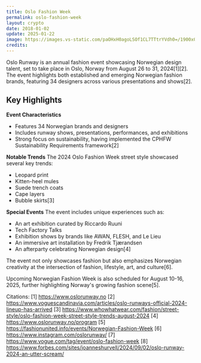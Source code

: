 ```yaml
---
title: Oslo Fashion Week
permalink: oslo-fashion-week
layout: crypto
date: 2018-01-02
update: 2025-01-22
image: https://images.vs-static.com/paOHxH0agoLSOf1CL7TTtrYVdh0=/1900x0/streetstyle_oslo2021_46_cf5570d71c/streetstyle_oslo2021_46_cf5570d71c.jpg
credits:
---
```


Oslo Runway is an annual fashion event showcasing Norwegian design talent, set to take place in Oslo, Norway from August 26 to 31, 2024[1][2]. The event highlights both established and emerging Norwegian fashion brands, featuring 34 designers across various presentations and shows[2].

## Key Highlights

**Event Characteristics**
- Features 34 Norwegian brands and designers
- Includes runway shows, presentations, performances, and exhibitions
- Strong focus on sustainability, having implemented the CPHFW Sustainability Requirements framework[2]

**Notable Trends**
The 2024 Oslo Fashion Week street style showcased several key trends:
- Leopard print
- Kitten-heel mules
- Suede trench coats
- Cape layers
- Bubble skirts[3]

**Special Events**
The event includes unique experiences such as:
- An art exhibition curated by Riccardo Ruuni
- Tech Factory Talks
- Exhibition shows by brands like AWAN, FLESH, and Le Lieu
- An immersive art installation by Fredrik Tjærandsen
- An afterparty celebrating Norwegian design[4]

The event not only showcases fashion but also emphasizes Norwegian creativity at the intersection of fashion, lifestyle, art, and culture[6].

Upcoming Norwegian Fashion Week is also scheduled for August 10-16, 2025, further highlighting Norway's growing fashion scene[5].

Citations:
[1] https://www.oslorunway.no
[2] https://www.voguescandinavia.com/articles/oslo-runways-official-2024-lineup-has-arrived
[3] https://www.whowhatwear.com/fashion/street-style/oslo-fashion-week-street-style-trends-august-2024
[4] https://www.oslorunway.no/program
[5] https://fashionunited.info/events/Norwegian-Fashion-Week
[6] https://www.instagram.com/oslorunway/
[7] https://www.vogue.com/tag/event/oslo-fashion-week
[8] https://www.forbes.com/sites/joanneshurvell/2024/09/02/oslo-runway-2024-an-utter-scream/
